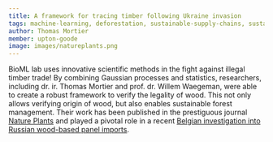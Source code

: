 ```yaml
---
title: A framework for tracing timber following Ukraine invasion 
tags: machine-learning, deforestation, sustainable-supply-chains, sustainable-agriculture, EUDR
author: Thomas Mortier
member: upton-goode
image: images/natureplants.png
---
```


BioML lab uses innovative scientific methods in the fight against illegal timber trade! By combining Gaussian processes and statistics, researchers, including dr. ir. Thomas Mortier and prof. dr. Willem Waegeman, were able to create a robust framework to verify the legality of wood. This not only allows verifying origin of wood, but also enables sustainable forest management. Their work has been published in the prestiguous journal [Nature Plants](https://www.nature.com/articles/s41477-024-01648-5) and played a pivotal role in a recent [Belgian investigation into Russian wood-based panel imports](https://www.tijd.be/politiek-economie/belgie/algemeen/illegaal-russisch-hout-onderschept-in-belgie/10530099.html).
